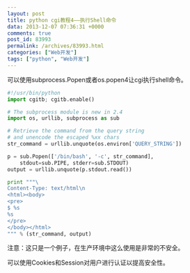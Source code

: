 ```yaml
---
layout: post
title: python cgi教程4——执行Shell命令
data: 2013-12-07 07:36:31 +0000
comments: true
post_id: 83993
permalink: /archives/83993.html
categories: ["Web开发"]
tags: ["python", "Web开发"]
---
```


可以使用subprocess.Popen或者os.popen4让cgi执行shell命令。

```python
#!/usr/bin/python
import cgitb; cgitb.enable()

# The subprocess module is new in 2.4
import os, urllib, subprocess as sub

# Retrieve the command from the query string
# and unencode the escaped %xx chars
str_command = urllib.unquote(os.environ['QUERY_STRING'])

p = sub.Popen(['/bin/bash', '-c', str_command], 
    stdout=sub.PIPE, stderr=sub.STDOUT)
output = urllib.unquote(p.stdout.read())

print """\
Content-Type: text/html\n
<html><body>
<pre>
$ %s
%s
</pre>
</body></html>
""" % (str_command, output)
```

注意：这只是一个例子，在生产环境中这么使用是非常的不安全。

可以使用Cookies和Session对用户进行认证以提高安全性。

